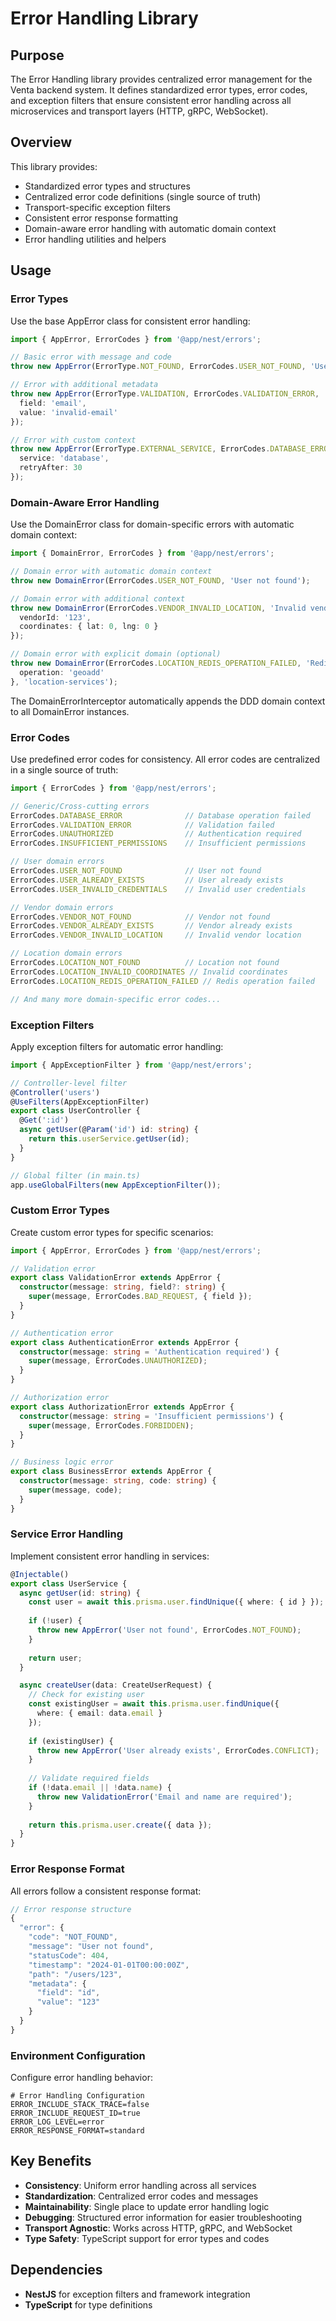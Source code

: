 # Error Handling Library

## Purpose

The Error Handling library provides centralized error management for the Venta backend system. It defines standardized error types, error codes, and exception filters that ensure consistent error handling across all microservices and transport layers (HTTP, gRPC, WebSocket).

## Overview

This library provides:
- Standardized error types and structures
- Centralized error code definitions (single source of truth)
- Transport-specific exception filters
- Consistent error response formatting
- Domain-aware error handling with automatic domain context
- Error handling utilities and helpers

## Usage

### Error Types

Use the base AppError class for consistent error handling:

```typescript
import { AppError, ErrorCodes } from '@app/nest/errors';

// Basic error with message and code
throw new AppError(ErrorType.NOT_FOUND, ErrorCodes.USER_NOT_FOUND, 'User not found');

// Error with additional metadata
throw new AppError(ErrorType.VALIDATION, ErrorCodes.VALIDATION_ERROR, 'Validation failed', {
  field: 'email',
  value: 'invalid-email'
});

// Error with custom context
throw new AppError(ErrorType.EXTERNAL_SERVICE, ErrorCodes.DATABASE_ERROR, 'Database connection failed', {
  service: 'database',
  retryAfter: 30
});
```

### Domain-Aware Error Handling

Use the DomainError class for domain-specific errors with automatic domain context:

```typescript
import { DomainError, ErrorCodes } from '@app/nest/errors';

// Domain error with automatic domain context
throw new DomainError(ErrorCodes.USER_NOT_FOUND, 'User not found');

// Domain error with additional context
throw new DomainError(ErrorCodes.VENDOR_INVALID_LOCATION, 'Invalid vendor location', {
  vendorId: '123',
  coordinates: { lat: 0, lng: 0 }
});

// Domain error with explicit domain (optional)
throw new DomainError(ErrorCodes.LOCATION_REDIS_OPERATION_FAILED, 'Redis operation failed', {
  operation: 'geoadd'
}, 'location-services');
```

The DomainErrorInterceptor automatically appends the DDD domain context to all DomainError instances.

### Error Codes

Use predefined error codes for consistency. All error codes are centralized in a single source of truth:

```typescript
import { ErrorCodes } from '@app/nest/errors';

// Generic/Cross-cutting errors
ErrorCodes.DATABASE_ERROR              // Database operation failed
ErrorCodes.VALIDATION_ERROR            // Validation failed
ErrorCodes.UNAUTHORIZED                // Authentication required
ErrorCodes.INSUFFICIENT_PERMISSIONS    // Insufficient permissions

// User domain errors
ErrorCodes.USER_NOT_FOUND              // User not found
ErrorCodes.USER_ALREADY_EXISTS         // User already exists
ErrorCodes.USER_INVALID_CREDENTIALS    // Invalid user credentials

// Vendor domain errors
ErrorCodes.VENDOR_NOT_FOUND            // Vendor not found
ErrorCodes.VENDOR_ALREADY_EXISTS       // Vendor already exists
ErrorCodes.VENDOR_INVALID_LOCATION     // Invalid vendor location

// Location domain errors
ErrorCodes.LOCATION_NOT_FOUND          // Location not found
ErrorCodes.LOCATION_INVALID_COORDINATES // Invalid coordinates
ErrorCodes.LOCATION_REDIS_OPERATION_FAILED // Redis operation failed

// And many more domain-specific error codes...
```

### Exception Filters

Apply exception filters for automatic error handling:

```typescript
import { AppExceptionFilter } from '@app/nest/errors';

// Controller-level filter
@Controller('users')
@UseFilters(AppExceptionFilter)
export class UserController {
  @Get(':id')
  async getUser(@Param('id') id: string) {
    return this.userService.getUser(id);
  }
}

// Global filter (in main.ts)
app.useGlobalFilters(new AppExceptionFilter());
```

### Custom Error Types

Create custom error types for specific scenarios:

```typescript
import { AppError, ErrorCodes } from '@app/nest/errors';

// Validation error
export class ValidationError extends AppError {
  constructor(message: string, field?: string) {
    super(message, ErrorCodes.BAD_REQUEST, { field });
  }
}

// Authentication error
export class AuthenticationError extends AppError {
  constructor(message: string = 'Authentication required') {
    super(message, ErrorCodes.UNAUTHORIZED);
  }
}

// Authorization error
export class AuthorizationError extends AppError {
  constructor(message: string = 'Insufficient permissions') {
    super(message, ErrorCodes.FORBIDDEN);
  }
}

// Business logic error
export class BusinessError extends AppError {
  constructor(message: string, code: string) {
    super(message, code);
  }
}
```

### Service Error Handling

Implement consistent error handling in services:

```typescript
@Injectable()
export class UserService {
  async getUser(id: string) {
    const user = await this.prisma.user.findUnique({ where: { id } });
    
    if (!user) {
      throw new AppError('User not found', ErrorCodes.NOT_FOUND);
    }
    
    return user;
  }

  async createUser(data: CreateUserRequest) {
    // Check for existing user
    const existingUser = await this.prisma.user.findUnique({
      where: { email: data.email }
    });
    
    if (existingUser) {
      throw new AppError('User already exists', ErrorCodes.CONFLICT);
    }
    
    // Validate required fields
    if (!data.email || !data.name) {
      throw new ValidationError('Email and name are required');
    }
    
    return this.prisma.user.create({ data });
  }
}
```

### Error Response Format

All errors follow a consistent response format:

```typescript
// Error response structure
{
  "error": {
    "code": "NOT_FOUND",
    "message": "User not found",
    "statusCode": 404,
    "timestamp": "2024-01-01T00:00:00Z",
    "path": "/users/123",
    "metadata": {
      "field": "id",
      "value": "123"
    }
  }
}
```

### Environment Configuration

Configure error handling behavior:

```env
# Error Handling Configuration
ERROR_INCLUDE_STACK_TRACE=false
ERROR_INCLUDE_REQUEST_ID=true
ERROR_LOG_LEVEL=error
ERROR_RESPONSE_FORMAT=standard
```

## Key Benefits

- **Consistency**: Uniform error handling across all services
- **Standardization**: Centralized error codes and messages
- **Maintainability**: Single place to update error handling logic
- **Debugging**: Structured error information for easier troubleshooting
- **Transport Agnostic**: Works across HTTP, gRPC, and WebSocket
- **Type Safety**: TypeScript support for error types and codes

## Dependencies

- **NestJS** for exception filters and framework integration
- **TypeScript** for type definitions 